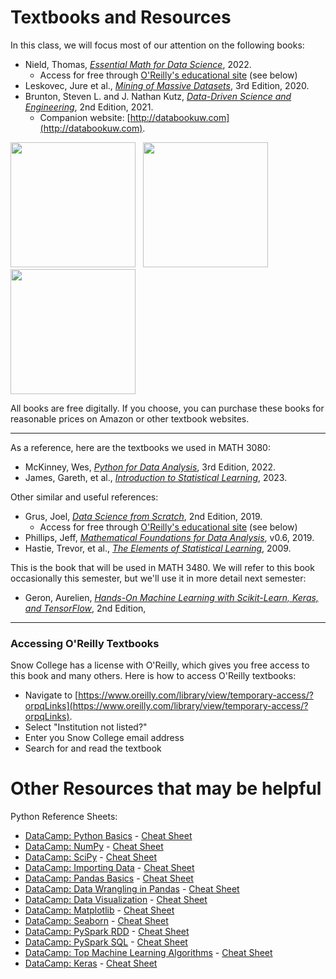 # Textbooks and Resources
In this class, we will focus most of our attention on the following books:

* Nield, Thomas, [*Essential Math for Data Science*](https://www.oreilly.com/library/view/essential-math-for/9781098102920/), 2022.
  * Access for free through [O'Reilly's educational site](https://www.oreilly.com/library-access/?orpqLinks) (see below)
* Leskovec, Jure et al., [*Mining of Massive Datasets*](http://www.mmds.org/), 3rd Edition, 2020.
* Brunton, Steven L. and J. Nathan Kutz, [*Data-Driven Science and Engineering*](https://faculty.washington.edu/sbrunton/DataBookV2.pdf), 2nd Edition, 2021.
  * Companion website: [http://databookuw.com](http://databookuw.com).

<a href="https://www.oreilly.com/library/view/essential-math-for/9781098102920/"><img src="https://www.oreilly.com/covers/urn:orm:book:9781098102920/400w/" width=200></a>&nbsp;&nbsp;&nbsp;<a href="http://www.mmds.org/"><img src="https://m.media-amazon.com/images/I/61esnXkNFvL.jpg" width=200></a>&nbsp;&nbsp;&nbsp;<a href="https://faculty.washington.edu/sbrunton/DataBookV2.pdf"><img src="https://m.media-amazon.com/images/I/51l55yq9w4L._SY466_.jpg" width=200></a>

<!--One other book that may be useful during our discussion of Spark and PySpark:

* Rioux, Jonathan, [*Data Analysis with Python and PySpark*](https://learning.oreilly.com/library/view/data-analysis-with/9781617297205/), 2022.
<a href="https://learning.oreilly.com/library/view/data-analysis-with/9781617297205/"><img src="https://learning.oreilly.com/covers/urn:orm:book:9781617297205/400w/" width=75></a>
-->

All books are free digitally. If you choose, you can purchase these books for reasonable prices on Amazon or other textbook websites.

-----
As a reference, here are the textbooks we used in MATH 3080:
* McKinney, Wes, [*Python for Data Analysis*](https://wesmckinney.com/book/), 3rd Edition, 2022.
* James, Gareth, et al., [*Introduction to Statistical Learning*](https://www.statlearning.com/resources-python), 2023.

Other similar and useful references:
* Grus, Joel, [*Data Science from Scratch*](https://learning.oreilly.com/library/view/data-science-from/9781492041122/), 2nd Edition, 2019.
  * Access for free through [O'Reilly's educational site](https://www.oreilly.com/library-access/?orpqLinks) (see below)
* Phillips, Jeff, [*Mathematical Foundations for Data Analysis*](https://mathfordata.github.io/), v0.6, 2019.
* Hastie, Trevor, et al., [*The Elements of Statistical Learning*](https://hastie.su.domains/ElemStatLearn/), 2009.

This is the book that will be used in MATH 3480. We will refer to this book occasionally this semester, but we'll use it in more detail next semester:

* Geron, Aurelien, [*Hands-On Machine Learning with Scikit-Learn, Keras, and TensorFlow*](https://learning.oreilly.com/library/view/hands-on-machine-learning/9781492032632/), 2nd Edition, 
-----
### Accessing O'Reilly Textbooks
Snow College has a license with O'Reilly, which gives you free access to this book and many others. Here is how to access O'Reilly textbooks:
* Navigate to [https://www.oreilly.com/library/view/temporary-access/?orpqLinks](https://www.oreilly.com/library/view/temporary-access/?orpqLinks).
* Select "Institution not listed?"
* Enter you Snow College email address
* Search for and read the textbook


# Other Resources that may be helpful

Python Reference Sheets:
* [DataCamp: Python Basics](https://www.datacamp.com/cheat-sheet/python-for-data-science-a-cheat-sheet-for-beginners) - [Cheat Sheet](http://datacamp-community-prod.s3.amazonaws.com/0eff0330-e87d-4c34-88d5-73e80cb955f2)
* [DataCamp: NumPy](https://www.datacamp.com/cheat-sheet/numpy-cheat-sheet-data-analysis-in-python) - [Cheat Sheet](http://datacamp-community-prod.s3.amazonaws.com/ba1fe95a-8b70-4d2f-95b0-bc954e9071b0)
* [DataCamp: SciPy](https://www.datacamp.com/cheat-sheet/scipy-cheat-sheet-linear-algebra-in-python) - [Cheat Sheet](http://datacamp-community-prod.s3.amazonaws.com/dfdb6d58-e044-4b38-bab3-5de0b825909b)
* [DataCamp: Importing Data](https://www.datacamp.com/cheat-sheet/importing-data-in-python-cheat-sheet) - [Cheat Sheet](http://datacamp-community-prod.s3.amazonaws.com/72e88aa1-b4f2-4658-9d86-15becf8263df)
* [DataCamp: Pandas Basics](https://www.datacamp.com/cheat-sheet/pandas-cheat-sheet-for-data-science-in-python) - [Cheat Sheet](http://datacamp-community-prod.s3.amazonaws.com/f04456d7-8e61-482f-9cc9-da6f7f25fc9b)
* [DataCamp: Data Wrangling in Pandas](https://www.datacamp.com/cheat-sheet/pandas-cheat-sheet-data-wrangling-in-python) - [Cheat Sheet](http://datacamp-community-prod.s3.amazonaws.com/d4efb29b-f9c6-4f1c-8c98-6f568d88b48f)
* [DataCamp: Data Visualization](https://www.datacamp.com/cheat-sheet/data-viz-cheat-sheet) - [Cheat Sheet](https://s3.amazonaws.com/assets.datacamp.com/email/other/Data+Visualizations+-+DataCamp.pdf)
* [DataCamp: Matplotlib](https://www.datacamp.com/cheat-sheet/matplotlib-cheat-sheet-plotting-in-python) - [Cheat Sheet](http://datacamp-community-prod.s3.amazonaws.com/e1a8f39d-71ad-4d13-9a6b-618fe1b8c9e9)
* [DataCamp: Seaborn](https://www.datacamp.com/cheat-sheet/python-seaborn-cheat-sheet) - [Cheat Sheet](http://datacamp-community-prod.s3.amazonaws.com/263130e2-2c92-4348-a356-9ed9b5034247)
* [DataCamp: PySpark RDD](https://www.datacamp.com/cheat-sheet/pyspark-cheat-sheet-spark-in-python) - [Cheat Sheet](http://datacamp-community-prod.s3.amazonaws.com/acfa4325-1d43-4542-8ce4-bea2d287db10)
* [DataCamp: PySpark SQL](https://www.datacamp.com/cheat-sheet/pyspark-cheat-sheet-spark-dataframes-in-python) - [Cheat Sheet](https://www.datacamp.com/cheat-sheet/pyspark-cheat-sheet-spark-dataframes-in-python)
* [DataCamp: Top Machine Learning Algorithms](https://www.datacamp.com/cheat-sheet/machine-learning-cheat-sheet) - [Cheat Sheet](https://s3.amazonaws.com/assets.datacamp.com/email/other/ML+Cheat+Sheet_2.pdf)
* [DataCamp: Keras](https://www.datacamp.com/cheat-sheet/keras-cheat-sheet-neural-networks-in-python) - [Cheat Sheet](https://res.cloudinary.com/dyd911kmh/image/upload/v1660903348/Keras_Cheat_Sheet_gssmi8.pdf)
